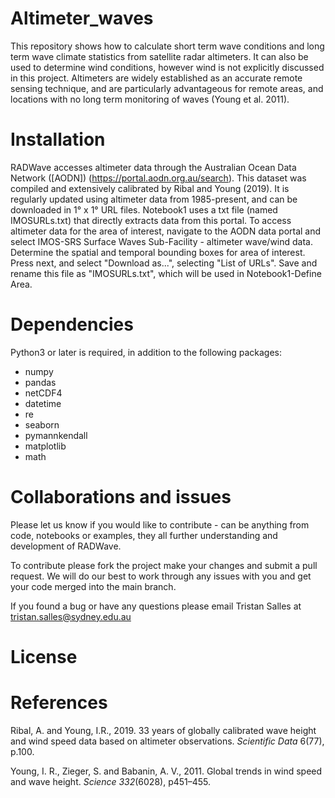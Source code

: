 # Altimeter_waves
This repository shows how to calculate short term wave conditions and long term wave climate statistics from satellite radar altimeters. It can also be used to determine wind conditions, however wind is not explicitly discussed in this project. Altimeters are widely established as an accurate remote sensing technique, and are particularly advantageous for remote areas, and locations with no long term monitoring of waves (Young et al. 2011). 

# Installation

RADWave accesses altimeter data through the Australian Ocean Data Network ([AODN]) (https://portal.aodn.org.au/search). This dataset was compiled and extensively calibrated by Ribal and Young (2019). It is regularly updated using altimeter data from 1985-present, and can be downloaded in 1° x 1° URL files. Notebook1 uses a txt file (named IMOSURLs.txt) that directly extracts data from this portal. To access altimeter data for the area of interest, navigate to the AODN data portal and select IMOS-SRS Surface Waves Sub-Facility - altimeter wave/wind data. Determine the spatial and temporal bounding boxes for area of interest. Press next, and select "Download as...", selecting "List of URLs". Save and rename this file as "IMOSURLs.txt", which will be used in Notebook1-Define Area.

# Dependencies
Python3 or later is required, in addition to the following packages:

* numpy
* pandas
* netCDF4
* datetime
* re
* seaborn
* pymannkendall
* matplotlib
* math


# Collaborations and issues
Please let us know if you would like to contribute - can be anything from code, notebooks or examples, they all further understanding and development of RADWave. 

To contribute please fork the project make your changes and submit a pull request. We will do our best to work through any issues with you and get your code merged into the main branch.


If you found a bug or have any questions please email Tristan Salles at tristan.salles@sydney.edu.au


# License





# References
Ribal, A. and Young, I.R., 2019. 33 years of globally calibrated wave height and wind speed data based on altimeter observations. *Scientific Data* 6(77), p.100.

Young, I. R., Zieger, S. and Babanin, A. V., 2011. Global trends in wind speed and wave height. *Science 332*(6028), p451–455.
